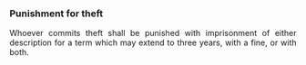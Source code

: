 ### Punishment for theft
<div style="text-align: justify">

Whoever commits theft shall be punished with imprisonment of either description for a term which may extend to three years, with a fine, or with both.

</div>

